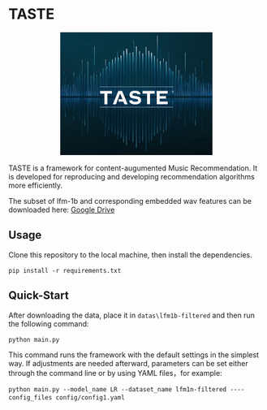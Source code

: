 # TASTE
<div align="center">
    <img src="pics/logo.png" alt="描述" width="300">
</div>



TASTE is a framework for content-augumented Music Recommendation. It is developed for reproducing and developing recommendation algorithms more efficiently. 

The subset of lfm-1b and corresponding embedded wav features can be downloaded here: [Google Drive](https://drive.google.com/drive/folders/1H-wrqchl-QMWrO-13mueeO5t-7nL00JU?usp=sharing)

## Usage

Clone this repository to the local machine, then install the dependencies.
```
pip install -r requirements.txt
```

## Quick-Start

After downloading the data, place it in `datas\lfm1b-filtered` and then run the following command:

```
python main.py
```

This command runs the framework with the default settings in the simplest way. If adjustments are needed afterward, parameters can be set either through the command line or by using YAML files，for example:

```
python main.py --model_name LR --dataset_name lfm1n-filtered ----config_files config/config1.yaml
```